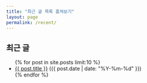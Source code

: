 ```yaml
---
title: "최근 글 목록 훔쳐보기"
layout: page
permalink: /recent/
---
```


<h2>최근 글</h2>

<ul>
{% for post in site.posts limit:10 %}
  <li><a href="{{ post.url }}">{{ post.title }}</a> ({{ post.date | date: "%Y-%m-%d" }})</li>
{% endfor %}
</ul>
